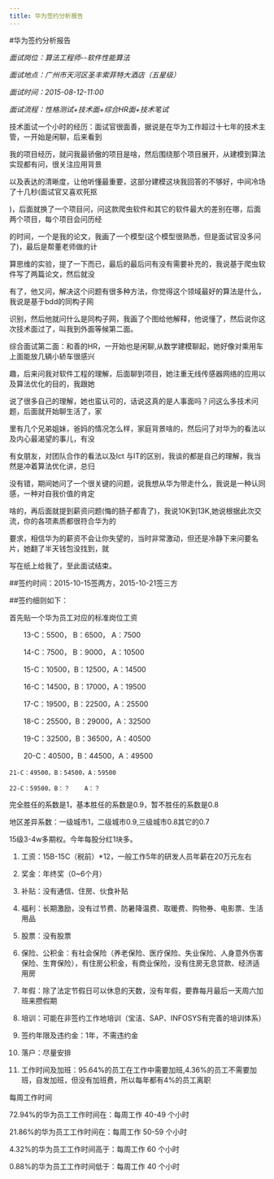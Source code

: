 ```yaml
---
title: 华为签约分析报告
---
```


#华为签约分析报告

*面试岗位：算法工程师--软件性能算法*  

*面试地点：广州市天河区圣丰索菲特大酒店（五星级）*  

*面试时间：2015-08-12-11:00*  

*面试流程：性格测试+技术面+综合HR面+技术笔试*  

  

  

技术面试一个小时的经历：面试官很面善，据说是在华为工作超过十七年的技术主管，一开始是闲聊，后来看到  

我的项目经历，就问我最骄傲的项目是啥，然后围绕那个项目展开，从建模到算法实现都有问，很关注应用背景  

以及表达的清晰度，让他听懂最重要，这部分建模这块我回答的不够好，中间冷场了十几秒(面试官又喜欢死抠  

)，后面就换了一个项目问，问这款爬虫软件和其它的软件最大的差别在哪，后面两个项目，每个项目会问历经  

的时间，一个是我的论文，我画了一个模型(这个模型很熟悉，但是面试官没多问了)，最后是帮董老师做的计  

算思维的实验，提了一下而已，最后的最后问有没有需要补充的，我说基于爬虫软件写了两篇论文，然后就没  

有了，他又问，解决这个问题有很多种方法，你觉得这个领域最好的算法是什么，我说是基于bdd的同构子网  

识别，然后他就问什么是同构子网，我画了个图给他解释，他说懂了，然后说你这次技术面过了，叫我到外面等候第二面。  

综合面试第二面：和善的HR，一开始也是闲聊,从数学建模聊起，她好像对乘用车上面能放几辆小轿车很感兴  

趣，后来问我对软件工程的理解，后面聊到项目，她注重无线传感器网络的应用以及算法优化的目的，我跟她  

说了很多自己的理解，她也蛮认可的，话说这真的是人事面吗？问这么多技术问题，后面就开始聊生活了，家  

里有几个兄弟姐妹，爸妈的情况怎么样，家庭背景啥的，然后问了对华为的看法以及内心最渴望的事儿，有没  

有女朋友，对团队合作的看法以及lct 与IT的区别，我谈的都是自己的理解，我当然是冲着算法优化讲，总归  

没有错，期间她问了一个很关键的问题，说我想从华为带走什么，我说是一种认同感，一种对自我价值的肯定  

啥的，再后面就提到薪资问题(悔的肠子都青了)，我说10K到13K,她说根据此次交流，你的各项素质都很符合华为的  

要求，相信华为的薪资不会让你失望的，当时非常激动，但还是冷静下来问要名片，她翻了半天钱包没找到，就  

写在纸上给我了，至此面试结束。  

  

##签约时间：2015-10-15签两方，2015-10-21签三方  

##签约细则如下：  

  

首先贴一个华为员工对应的标准岗位工资  

　　13-C：5500， B：6500， A：7500  

　　14-C：7500， B：9000， A：10500  

　　15-C：10500，B：12500，A：14500  

　　16-C：14500，B：17000，A：19500  

　　17-C：19500，B：22500，A：25500  

　　18-C：25500，B：29000，A：32500  

　　19-C：32500，B：36500，A：40500  

　　20-C：40500，B：44500，A：49500  

    21-C：49500，B：54500，A：59500  

    22-C：59500，B：？    A：？  

      

完全胜任的系数是1，基本胜任的系数是0.9，暂不胜任的系数是0.8  

地区差异系数：一级城市1，二级城市0.9,三级城市0.8其它的0.7  

15级3-4w多期权。今年每股分红1块多。  

  

1.	工资：15B-15C（税前）*12，一般工作5年的研发人员年薪在20万元左右  

2.	奖金：年终奖（0~6个月）  

3.	补贴：没有通信、住房、伙食补贴  

4.	福利：长期激励，没有过节费、防暑降温费、取暖费、购物券、电影票、生活用品  

5.	股票：没有股票  

6.	保险、公积金：有社会保险（养老保险、医疗保险、失业保险、人身意外伤害保险、生育保险），有住房公积金，有商业保险，没有住房无息贷款、经济适用房  

7.	年假：除了法定节假日可以休息的天数，没有年假，要靠每月最后一天周六加班来攒假期  

8.	培训：可能在非签约工作地培训（宝洁、SAP、INFOSYS有完善的培训体系）  

9.	签约年限及违约金：1年，不需违约金  

10.	落户：尽量安排  

11.	工作时间及加班：95.64%的员工在工作中需要加班,4.36%的员工不需要加班，自发加班，但没有加班费，所以每年都有4%的员工离职  

每周工作时间  

72.94%的华为员工工作时间在：每周工作 40-49 个小时  

21.86%的华为员工工作时间在：每周工作 50-59 个小时  

4.32%的华为员工工作时间高于：每周工作 60 个小时  

0.88%的华为员工工作时间低于：每周工作 40 个小时
